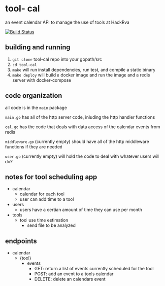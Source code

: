 # tool- cal
an event calendar API to manage the use of tools at HackRva

[![Build Status](https://travis-ci.org/Athulus/tool-cal.svg?branch=master)](https://travis-ci.org/Athulus/tool-cal)

## building and running
1.  `git clone` tool-cal repo into your gopath/src
2. `cd tool-cal`
3. `make` will run install dependencies, run test, and compile a static binary
4. `make deploy` will build a docker image and run the image and a redis server with docker-compose

## code organization
all code is in the `main` package

`main.go` has all of the http server code, inluding the  http handler functions

`cal.go` has the code that deals with data access of the calendar events from redis

`middleware.go` (currently empty) should have all of the http middleware functions if they are needed

`user.go` (currently empty) will hold the code to deal with whatever users will do?

## notes for tool scheduling app 
- calendar    
    - calendar for each tool    
    - user can add time to a tool
- users    
    - users have a certian amount of time they can use per month
- tools
    - tool use time estimation    
        - send file to be analyzed

## endpoints
 - calendar
   - {tool}
     - events
        - GET: return a list of events currently scheduled for the tool
        - POST: add an event to a tools calendar
        - DELETE: delete an calendars event
    